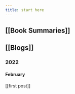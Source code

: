 ```yaml
---
title: start here
---
```


## [[Book Summaries]]


## [[Blogs]]
### 2022
#### February
[[first post]]

